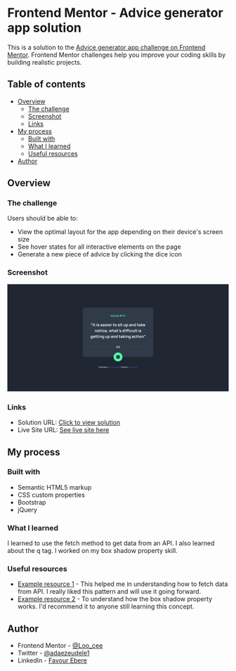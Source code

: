 # Frontend Mentor - Advice generator app solution

This is a solution to the [Advice generator app challenge on Frontend Mentor](https://www.frontendmentor.io/challenges/advice-generator-app-QdUG-13db). Frontend Mentor challenges help you improve your coding skills by building realistic projects.

## Table of contents

- [Overview](#overview)
  - [The challenge](#the-challenge)
  - [Screenshot](#screenshot)
  - [Links](#links)
- [My process](#my-process)
  - [Built with](#built-with)
  - [What I learned](#what-i-learned)
  - [Useful resources](#useful-resources)
- [Author](#author)

## Overview

### The challenge

Users should be able to:

- View the optimal layout for the app depending on their device's screen size
- See hover states for all interactive elements on the page
- Generate a new piece of advice by clicking the dice icon

### Screenshot

![Screenshot](/images/screenshot.png)


### Links

- Solution URL: [Click to view solution](https://www.frontendmentor.io/solutions/advice-generator-app-using-bootstrap-and-jquery-c8iEwTA8OF)
- Live Site URL: [See live site here](https://loocee.github.io/Advice-generator-app/)

## My process

### Built with

- Semantic HTML5 markup
- CSS custom properties
- Bootstrap
- jQuery


### What I learned

I learned to use the fetch method to get data from an API. I also learned about the q tag. I worked on my box shadow property skill.

### Useful resources

- [Example resource 1](https://developer.mozilla.org/en-US/docs/Web/API/Fetch_API/Using_Fetch#supplying_request_options) - This helped me in understanding how to fetch data from API. I really liked this pattern and will use it going forward.
- [Example resource 2](https://developer.mozilla.org/en-US/docs/Web/CSS/box-shadow) - To understand how the box shadow property works. I'd recommend it to anyone still learning this concept.

## Author

<!-- - Website - [Add your name here](https://www.your-site.com) -->
- Frontend Mentor - [@Loo_cee](https://www.frontendmentor.io/profile/Loocee)
- Twitter - [@adaezeudele1](https://www.twitter.com/adaezeudele1?s=09)
- LinkedIn - [Favour Ebere](https://www.linkedin.com/in/favour-ebere-79a171231)
